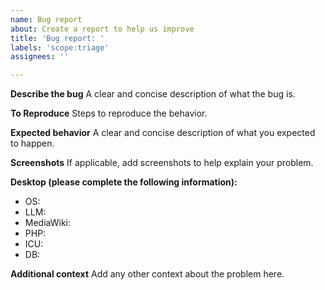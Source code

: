```yaml
---
name: Bug report
about: Create a report to help us improve
title: 'Bug report: '
labels: 'scope:triage'
assignees: ''

---
```


**Describe the bug**
A clear and concise description of what the bug is.

**To Reproduce**
Steps to reproduce the behavior.

**Expected behavior**
A clear and concise description of what you expected to happen.

**Screenshots**
If applicable, add screenshots to help explain your problem.

**Desktop (please complete the following information):**
- OS:
- LLM:
- MediaWiki:
- PHP:
- ICU:
- DB:

**Additional context**
Add any other context about the problem here.

